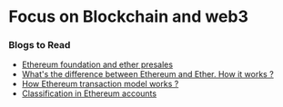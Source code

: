 # Focus on Blockchain and web3 

### Blogs to Read

- [ Ethereum foundation and ether presales](https://www.coindesk.com/markets/2020/07/11/sale-of-the-century-the-inside-story-of-ethereums-2014-premine/)
- [ What's the difference between Ethereum and Ether. How it works ? ](https://www.investopedia.com/tech/what-ether-it-same-ethereum/)
- [ How Ethereum transaction model works ?](https://ethereum.org/en/developers/docs/transactions/)
- [ Classification in Ethereum accounts ](https://ethereum.org/en/developers/docs/accounts/)
